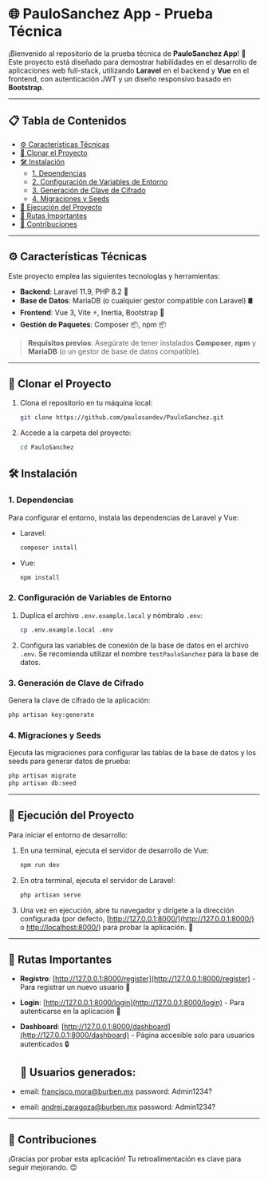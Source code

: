 # 🌐 PauloSanchez App - Prueba Técnica

¡Bienvenido al repositorio de la prueba técnica de **PauloSanchez App**! 🚀 
Este proyecto está diseñado para demostrar habilidades en el desarrollo de aplicaciones web full-stack, 
utilizando **Laravel** en el backend y **Vue** en el frontend, con autenticación JWT 
y un diseño responsivo basado en **Bootstrap**.

---

## 📋 Tabla de Contenidos

- [⚙️ Características Técnicas](#⚙️-características-técnicas)
- [📂 Clonar el Proyecto](#📂-clonar-el-proyecto)
- [🛠️ Instalación](#🛠️-instalación)
  - [1. Dependencias](#1-dependencias)
  - [2. Configuración de Variables de Entorno](#2-configuración-de-variables-de-entorno)
  - [3. Generación de Clave de Cifrado](#3-generación-de-clave-de-cifrado)
  - [4. Migraciones y Seeds](#4-migraciones-y-seeds)
- [🚀 Ejecución del Proyecto](#🚀-ejecución-del-proyecto)
- [🔗 Rutas Importantes](#🔗-rutas-importantes)
- [💬 Contribuciones](#💬-contribuciones)

---

## ⚙️ Características Técnicas

Este proyecto emplea las siguientes tecnologías y herramientas:

- **Backend**: Laravel 11.9, PHP 8.2 🐘
- **Base de Datos**: MariaDB (o cualquier gestor compatible con Laravel) 🛢️
- **Frontend**: Vue 3, Vite ⚡, Inertia, Bootstrap 🎨
- **Gestión de Paquetes**: Composer 📦, npm 📦

> **Requisitos previos**: Asegúrate de tener instalados **Composer**, **npm** 
y **MariaDB** (o un gestor de base de datos compatible).

---

## 📂 Clonar el Proyecto

1. Clona el repositorio en tu máquina local:
   ```bash
   git clone https://github.com/paulosandev/PauloSanchez.git
   ```

2. Accede a la carpeta del proyecto:
   ```bash
   cd PauloSanchez
   ```

## 🛠️ Instalación

### 1. Dependencias

Para configurar el entorno, instala las dependencias de Laravel y Vue:

- Laravel:
  ```bash
  composer install
  ```

- Vue:
  ```bash
  npm install
  ```

### 2. Configuración de Variables de Entorno

1. Duplica el archivo `.env.example.local` y nómbralo `.env`:
   ```bash
   cp .env.example.local .env
   ```

2. Configura las variables de conexión de la base de datos en el 
archivo `.env`. Se recomienda utilizar el nombre `testPauloSanchez` para la base de datos.

### 3. Generación de Clave de Cifrado

Genera la clave de cifrado de la aplicación:
```bash
php artisan key:generate
```

### 4. Migraciones y Seeds

Ejecuta las migraciones para configurar las tablas de la base de datos y los seeds para generar datos de prueba:
```bash
php artisan migrate
php artisan db:seed
```

---

## 🚀 Ejecución del Proyecto

Para iniciar el entorno de desarrollo:

1. En una terminal, ejecuta el servidor de desarrollo de Vue:
   ```bash
   npm run dev
   ```

2. En otra terminal, ejecuta el servidor de Laravel:
   ```bash
   php artisan serve
   ```

3. Una vez en ejecución, abre tu navegador y dirígete a la dirección configurada (por defecto, [http://127.0.0.1:8000/](http://127.0.0.1:8000/) o [http://localhost:8000/](http://localhost:8000/)) para probar la aplicación. 🎉

---

## 🔗 Rutas Importantes

- **Registro**: [http://127.0.0.1:8000/register](http://127.0.0.1:8000/register) - Para registrar un nuevo usuario 📝
- **Login**: [http://127.0.0.1:8000/login](http://127.0.0.1:8000/login) - Para autenticarse en la aplicación 🔑
- **Dashboard**: [http://127.0.0.1:8000/dashboard](http://127.0.0.1:8000/dashboard) - Página accesible solo para usuarios autenticados 🔒

  ## 👤 Usuarios generados:
- email: francisco.mora@burben.mx password: Admin1234?
- email: andrei.zaragoza@burben.mx password: Admin1234?

---

## 💬 Contribuciones

¡Gracias por probar esta aplicación! Tu retroalimentación es clave para seguir mejorando. 😊

